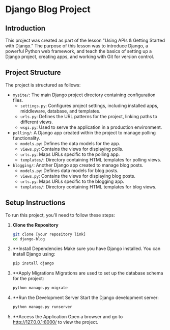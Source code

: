 # Django Blog Project

## Introduction
This project was created as part of the lesson "Using APIs & Getting Started with Django." The purpose of this lesson was to introduce Django, a powerful Python web framework, and teach the basics of setting up a Django project, creating apps, and working with Git for version control.

## Project Structure
The project is structured as follows:
- `mysite/`: The main Django project directory containing configuration files.
  - `settings.py`: Configures project settings, including installed apps, middleware, database, and templates.
  - `urls.py`: Defines the URL patterns for the project, linking paths to different views.
  - `wsgi.py`: Used to serve the application in a production environment.
- `polling/`: A Django app created within the project to manage polling functionality.
  - `models.py`: Defines the data models for the app.
  - `views.py`: Contains the views for displaying polls.
  - `urls.py`: Maps URLs specific to the polling app.
  - `templates/`: Directory containing HTML templates for polling views.
- `blogging/`: Another Django app created to manage blog posts.
  - `models.py`: Defines data models for blog posts.
  - `views.py`: Contains the views for displaying blog posts.
  - `urls.py`: Maps URLs specific to the blogging app.
  - `templates/`: Directory containing HTML templates for blog views.

## Setup Instructions
To run this project, you’ll need to follow these steps:

1. **Clone the Repository**
   ```bash
   git clone [your repository link]
   cd django-blog

2. **Install Dependencies Make sure you have Django installed. You can install Django using:
   ```bash
   pip install django

3. **Apply Migrations Migrations are used to set up the database schema for the project:
   ```bash
   python manage.py migrate

4. **Run the Development Server Start the Django development server:
   ```bash
   python manage.py runserver

5. **Access the Application Open a browser and go to http://127.0.0.1:8000/ to view the project.
